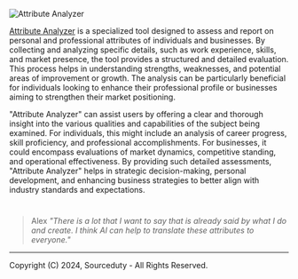 ![Attribute Analyzer](https://github.com/sourceduty/Attribute_Analyzer/assets/123030236/b1cdbb46-aa55-409f-a9d5-1f9004d6d595)

[Attribute Analyzer](https://chatgpt.com/g/g-Cq6jMibsJ-attribute-analyzer) is a specialized tool designed to assess and report on personal and professional attributes of individuals and businesses. By collecting and analyzing specific details, such as work experience, skills, and market presence, the tool provides a structured and detailed evaluation. This process helps in understanding strengths, weaknesses, and potential areas of improvement or growth. The analysis can be particularly beneficial for individuals looking to enhance their professional profile or businesses aiming to strengthen their market positioning.

"Attribute Analyzer" can assist users by offering a clear and thorough insight into the various qualities and capabilities of the subject being examined. For individuals, this might include an analysis of career progress, skill proficiency, and professional accomplishments. For businesses, it could encompass evaluations of market dynamics, competitive standing, and operational effectiveness. By providing such detailed assessments, "Attribute Analyzer" helps in strategic decision-making, personal development, and enhancing business strategies to better align with industry standards and expectations.

#

> Alex *"There is a lot that I want to say that is already said by what I do and create. I think AI can help to translate these attributes to everyone."*

***
Copyright (C) 2024, Sourceduty - All Rights Reserved.
